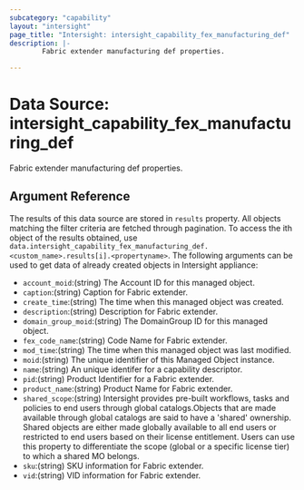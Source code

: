 ```yaml
---
subcategory: "capability"
layout: "intersight"
page_title: "Intersight: intersight_capability_fex_manufacturing_def"
description: |-
        Fabric extender manufacturing def properties.

---
```


# Data Source: intersight_capability_fex_manufacturing_def
Fabric extender manufacturing def properties.
## Argument Reference
The results of this data source are stored in `results` property.
All objects matching the filter criteria are fetched through pagination.
To access the ith object of the results obtained, use `data.intersight_capability_fex_manufacturing_def.<custom_name>.results[i].<propertyname>`.
The following arguments can be used to get data of already created objects in Intersight appliance:
* `account_moid`:(string) The Account ID for this managed object. 
* `caption`:(string) Caption for Fabric extender. 
* `create_time`:(string) The time when this managed object was created. 
* `description`:(string) Description for Fabric extender. 
* `domain_group_moid`:(string) The DomainGroup ID for this managed object. 
* `fex_code_name`:(string) Code Name for Fabric extender. 
* `mod_time`:(string) The time when this managed object was last modified. 
* `moid`:(string) The unique identifier of this Managed Object instance. 
* `name`:(string) An unique identifer for a capability descriptor. 
* `pid`:(string) Product Identifier for a Fabric extender. 
* `product_name`:(string) Product Name for Fabric extender. 
* `shared_scope`:(string) Intersight provides pre-built workflows, tasks and policies to end users through global catalogs.Objects that are made available through global catalogs are said to have a 'shared' ownership. Shared objects are either made globally available to all end users or restricted to end users based on their license entitlement. Users can use this property to differentiate the scope (global or a specific license tier) to which a shared MO belongs. 
* `sku`:(string) SKU information for Fabric extender. 
* `vid`:(string) VID information for Fabric extender. 
 
